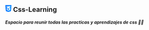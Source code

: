 ## <img src="css.png" width='20'> Css-Learning 
##### Espacio para reunir todas las practicas y aprendizajes de css 👨‍💻


